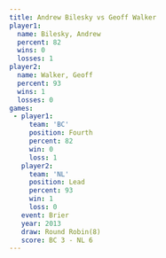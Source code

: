 ```yaml
---
title: Andrew Bilesky vs Geoff Walker
player1:               
  name: Bilesky, Andrew
  percent: 82          
  wins: 0              
  losses: 1            
player2:               
  name: Walker, Geoff  
  percent: 93          
  wins: 1              
  losses: 0            
games:
 - player1:          
     team: 'BC'      
     position: Fourth
     percent: 82     
     win: 0          
     loss: 1         
   player2:        
     team: 'NL'    
     position: Lead
     percent: 93   
     win: 1        
     loss: 0       
   event: Brier        
   year: 2013          
   draw: Round Robin(8)
   score: BC 3 - NL 6  
---
```

